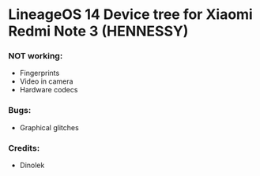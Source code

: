 # LineageOS 14 Device tree for Xiaomi Redmi Note 3 (HENNESSY)

### NOT working:
  - Fingerprints
  - Video in camera
  - Hardware codecs

### Bugs:
  - Graphical glitches

### Credits:
  - Dinolek
